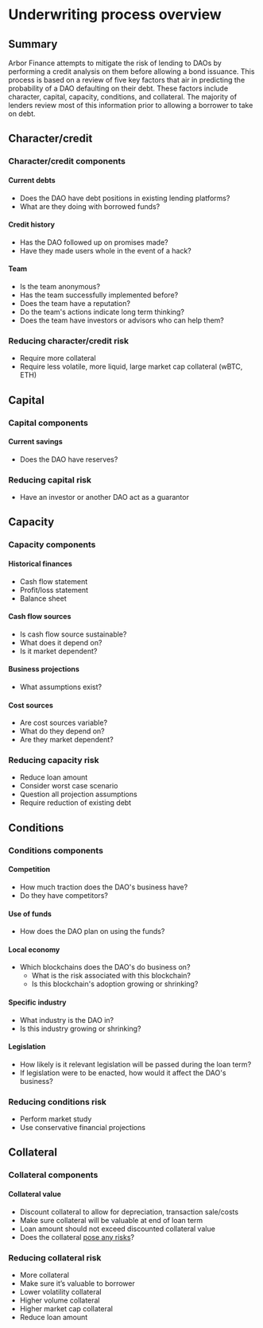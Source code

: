 # Underwriting process overview

## Summary

Arbor Finance attempts to mitigate the risk of lending to DAOs by performing a credit analysis on them before allowing a bond issuance. This process is based on a review of five key factors that air in predicting the probability of a DAO defaulting on their debt. These factors include character, capital, capacity, conditions, and collateral. The majority of lenders review most of this information prior to allowing a borrower to take on debt.

## Character/credit&#x20;

### Character/credit components

#### Current debts&#x20;

* Does the DAO have debt positions in existing lending platforms?&#x20;
* What are they doing with borrowed funds?&#x20;

#### Credit history&#x20;

* Has the DAO followed up on promises made?&#x20;
* Have they made users whole in the event of a hack?&#x20;

#### Team&#x20;

* Is the team anonymous?
* Has the team successfully implemented before?&#x20;
* Does the team have a reputation?&#x20;
* Do the team's actions indicate long term thinking?
* Does the team have investors or advisors who can help them?

### Reducing character/credit risk&#x20;

* Require more collateral&#x20;
* Require less volatile, more liquid, large market cap collateral (wBTC, ETH)

## Capital&#x20;

### Capital components

#### Current savings&#x20;

* Does the DAO have reserves?

### Reducing capital risk&#x20;

* Have an investor or another DAO act as a guarantor

## Capacity&#x20;

### Capacity components

#### Historical finances&#x20;

* Cash flow statement&#x20;
* Profit/loss statement&#x20;
* Balance sheet

#### Cash flow sources

* Is cash flow source sustainable?&#x20;
* What does it depend on?&#x20;
* Is it market dependent?&#x20;

#### Business projections

* What assumptions exist?

#### Cost sources

* Are cost sources variable?
* What do they depend on?
* Are they market dependent?

### Reducing capacity risk&#x20;

* Reduce loan amount
* Consider worst case scenario
* Question all projection assumptions
* Require reduction of existing debt

## Conditions&#x20;

### Conditions components

#### Competition

* How much traction does the DAO's business have?
* Do they have competitors?

#### Use of funds

* How does the DAO plan on using the funds?

#### Local economy

* Which blockchains does the DAO's do business on?
  * What is the risk associated with this blockchain?
  * Is this blockchain's adoption growing or shrinking?

#### Specific industry

* What industry is the DAO in?
* Is this industry growing or shrinking?

#### Legislation

* How likely is it relevant legislation will be passed during the loan term?
* If legislation were to be enacted, how would it affect the DAO's business?

### Reducing conditions risk&#x20;

* Perform market study&#x20;
* Use conservative financial projections

## Collateral&#x20;

### Collateral components

#### Collateral value&#x20;

* Discount collateral to allow for depreciation, transaction sale/costs&#x20;
* Make sure collateral will be valuable at end of loan term&#x20;
* Loan amount should not exceed discounted collateral value
* Does the collateral [pose any risks](https://docs.arbor.finance/portal/resources/risks#mitigating-collateral-token-risk)?

### Reducing collateral risk&#x20;

* More collateral
* Make sure it’s valuable to borrower
* Lower volatility collateral&#x20;
* Higher volume collateral&#x20;
* Higher market cap collateral&#x20;
* Reduce loan amount
